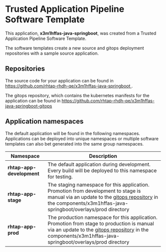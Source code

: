# Trusted Application Pipeline Software Template

This application, **x3m1hffas-java-springboot**, was created from a Trusted Application Pipeline Software Template.

The software templates create a new source and gitops deployment repositories with a sample source application. 

## Repositories

The source code for your application can be found in [https://github.com/rhtap-rhdh-qe/x3m1hffas-java-springboot ](https://github.com/rhtap-rhdh-qe/x3m1hffas-java-springboot ).
 
The gitops repository, which contains the kubernetes manifests for the application can be found in 
[https://github.com/rhtap-rhdh-qe/x3m1hffas-java-springboot-gitops ](https://github.com/rhtap-rhdh-qe/x3m1hffas-java-springboot-gitops ) 

## Application namespaces 

The default application will be found in the following namespaces. Applications can be deployed into unique namespaces or multiple software templates can also bet generated into the same group namespaces.  

|  Namespace   |  Description   |  
| -------- | -------- |   
| **rhtap-app-development** | The default application during development. Every build will be deployed to this namespace for testing. | 
| **rhtap-app-stage** | The staging namespace for this application. Promotion from development to stage is manual via an update to the [gitops repository](https://github.com/rhtap-rhdh-qe/x3m1hffas-java-springboot-gitops ) in the components/x3m1hffas-java-springboot/overlays/prod directory |  
| **rhtap-app-prod** | The production namespace for this application. Promotion from stage to production is manual via an update to the [gitops repository](https://github.com/rhtap-rhdh-qe/x3m1hffas-java-springboot-gitops ) in the components/x3m1hffas-java-springboot/overlays/prod directory | 